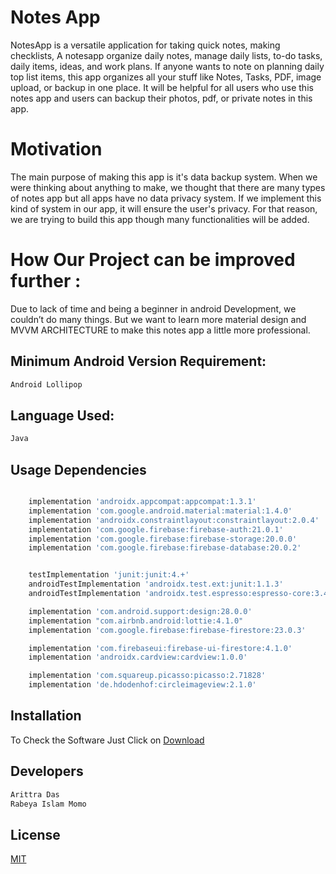 # Notes App

NotesApp is a versatile application for taking quick notes, making checklists, A notesapp organize daily notes,
manage daily lists, to-do tasks, daily items, ideas, and work plans. If anyone wants to note on planning daily top list
items, this app organizes all your stuff like Notes, Tasks, PDF, image upload, or backup in one place. It will be helpful for all
users who use this notes app and users can backup their photos, pdf, or private notes in this app.

# Motivation 

The main purpose of making this app is it's data backup system. When we were thinking about anything to make,
we thought that there are many types of notes app but all apps have no data privacy system. If we implement this kind of
system in our app, it will ensure the user's privacy. For that reason, we are trying to build this app though many
functionalities will be added.

# How Our Project can be improved further :
Due to lack of time and being a beginner in android Development, we couldn’t do many things. But we want to learn more
material design and MVVM ARCHITECTURE to make this notes app a little more professional.
##  Minimum Android Version Requirement:

```python
Android Lollipop
```

##  Language Used:
```python
Java
```

## Usage Dependencies
```python

    implementation 'androidx.appcompat:appcompat:1.3.1'
    implementation 'com.google.android.material:material:1.4.0'
    implementation 'androidx.constraintlayout:constraintlayout:2.0.4'
    implementation 'com.google.firebase:firebase-auth:21.0.1'
    implementation 'com.google.firebase:firebase-storage:20.0.0'
    implementation 'com.google.firebase:firebase-database:20.0.2'


    testImplementation 'junit:junit:4.+'
    androidTestImplementation 'androidx.test.ext:junit:1.1.3'
    androidTestImplementation 'androidx.test.espresso:espresso-core:3.4.0'

    implementation 'com.android.support:design:28.0.0'
    implementation "com.airbnb.android:lottie:4.1.0"
    implementation 'com.google.firebase:firebase-firestore:23.0.3'

    implementation 'com.firebaseui:firebase-ui-firestore:4.1.0'
    implementation 'androidx.cardview:cardview:1.0.0'

    implementation 'com.squareup.picasso:picasso:2.71828'
    implementation 'de.hdodenhof:circleimageview:2.1.0'
```

## Installation
To Check the Software Just Click on [Download](https://drive.google.com/drive/folders/1n5dPcN-ZCA3dvGgMpEJh7O1f75qdbKyd?usp=sharing)  

## Developers

```Python
Arittra Das
Rabeya Islam Momo
```

## License
[MIT](https://choosealicense.com/licenses/mit/)
